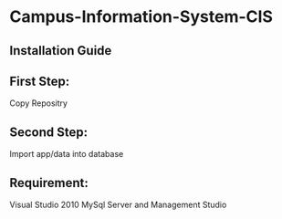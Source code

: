 # Campus-Information-System-CIS

## Installation Guide

## First Step:

Copy Repositry

## Second Step:

Import app/data into database

## Requirement:
Visual Studio 2010
MySql Server and Management Studio

